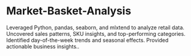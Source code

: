 # Market-Basket-Analysis
Leveraged Python, pandas, seaborn, and mlxtend to analyze retail data. Uncovered sales patterns, SKU insights, and top-performing categories. Identified day-of-the-week trends and seasonal effects. Provided actionable business insights..
